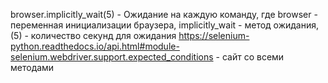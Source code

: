 browser.implicitly_wait(5) - Ожидание на каждую команду, где browser - переменная инициализации браузера, implicitly_wait - метод ожидания, (5) - количество секунд для ожидания
https://selenium-python.readthedocs.io/api.html#module-selenium.webdriver.support.expected_conditions - сайт со всеми методами
